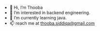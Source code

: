 - 👋 Hi, I’m Thooba
- 👀 I’m interested in backend engineering.
- 🌱 I’m currently learning java.
- 📫 reach me at thooba.siddiqa@gmail.com

<!---
Thooba/Thooba is a ✨ special ✨ repository because its `README.md` (this file) appears on your GitHub profile.
You can click the Preview link to take a look at your changes.
--->
